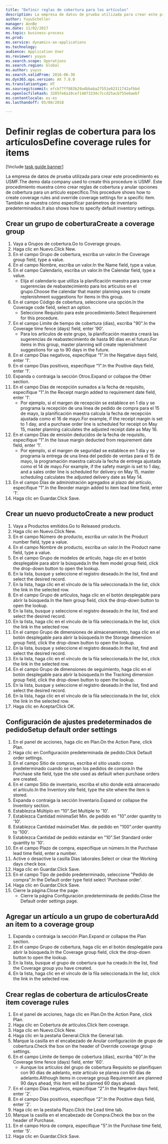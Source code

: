 ```yaml
--- 
title: "Definir reglas de cobertura para los artículos"
description: La empresa de datos de prueba utilizada para crear este procedimiento es USMF.
author: YuyuScheller
manager: AnnBe
ms.date: 11/02/2017
ms.topic: business-process
ms.prod: 
ms.service: dynamics-ax-applications
ms.technology: 
audience: Application User
ms.reviewer: yuyus
ms.search.scope: Operations
ms.search.region: Global
ms.author: yuyus
ms.search.validFrom: 2016-06-30
ms.dyn365.ops.version: AX 7.0.0
ms.translationtype: HT
ms.sourcegitcommit: efcb77ff883b29a4bbaba27551e02311742afbbd
ms.openlocfilehash: 3205fe6a10ce714073334c7ccd25acb755e0aebf
ms.contentlocale: es-es
ms.lasthandoff: 05/08/2018

---
```

# <a name="define-coverage-rules-for-items"></a><span data-ttu-id="04d4f-103">Definir reglas de cobertura para los artículos</span><span class="sxs-lookup"><span data-stu-id="04d4f-103">Define coverage rules for items</span></span>

[!include [task guide banner](../../includes/task-guide-banner.md)]

<span data-ttu-id="04d4f-104">La empresa de datos de prueba utilizada para crear este procedimiento es USMF.</span><span class="sxs-lookup"><span data-stu-id="04d4f-104">The demo data company used to create this procedure is USMF.</span></span> <span data-ttu-id="04d4f-105">Este procedimiento muestra cómo crear reglas de cobertura y anular opciones de cobertura para un artículo específico.</span><span class="sxs-lookup"><span data-stu-id="04d4f-105">This procedure shows how to create coverage rules and override coverage settings for a specific item.</span></span> <span data-ttu-id="04d4f-106">También se muestra cómo especificar parámetros de inventario predeterminados.</span><span class="sxs-lookup"><span data-stu-id="04d4f-106">It also shows how to specify default inventory settings.</span></span>


## <a name="create-a-coverage-group"></a><span data-ttu-id="04d4f-107">Crear un grupo de cobertura</span><span class="sxs-lookup"><span data-stu-id="04d4f-107">Create a coverage group</span></span>
1. <span data-ttu-id="04d4f-108">Vaya a Grupos de cobertura.</span><span class="sxs-lookup"><span data-stu-id="04d4f-108">Go to Coverage groups.</span></span>
2. <span data-ttu-id="04d4f-109">Haga clic en Nuevo.</span><span class="sxs-lookup"><span data-stu-id="04d4f-109">Click New.</span></span>
3. <span data-ttu-id="04d4f-110">En el campo Grupo de cobertura, escriba un valor.</span><span class="sxs-lookup"><span data-stu-id="04d4f-110">In the Coverage group field, type a value.</span></span>
4. <span data-ttu-id="04d4f-111">En el campo Nombre, escriba un valor.</span><span class="sxs-lookup"><span data-stu-id="04d4f-111">In the Name field, type a value.</span></span>
5. <span data-ttu-id="04d4f-112">En el campo Calendario, escriba un valor.</span><span class="sxs-lookup"><span data-stu-id="04d4f-112">In the Calendar field, type a value.</span></span>
    * <span data-ttu-id="04d4f-113">Elija el calendario que utiliza la planificación maestra para crear sugerencias de reabastecimiento para los artículos en el grupo.</span><span class="sxs-lookup"><span data-stu-id="04d4f-113">Choose the calendar that master planning uses to create replenishment suggestions for items in this group.</span></span>  
6. <span data-ttu-id="04d4f-114">En el campo Código de cobertura, seleccione una opción.</span><span class="sxs-lookup"><span data-stu-id="04d4f-114">In the Coverage code field, select an option.</span></span>
    * <span data-ttu-id="04d4f-115">Seleccione Requisito para este procedimiento.</span><span class="sxs-lookup"><span data-stu-id="04d4f-115">Select Requirement for this procedure.</span></span>  
7. <span data-ttu-id="04d4f-116">En el campo Límite de tiempo de cobertura (días), escriba "90".</span><span class="sxs-lookup"><span data-stu-id="04d4f-116">In the Coverage time fence (days) field, enter '90'.</span></span>
    * <span data-ttu-id="04d4f-117">Para los artículos de este grupo, la planificación maestra creará las sugerencias de reabastecimiento de hasta 90 días en el futuro.</span><span class="sxs-lookup"><span data-stu-id="04d4f-117">For items in this group, master planning will create replenishment suggestions for up to 90 days in the future.</span></span>  
8. <span data-ttu-id="04d4f-118">En el campo Días negativos, especifique “1".</span><span class="sxs-lookup"><span data-stu-id="04d4f-118">In the Negative days field, enter '1'.</span></span>
9. <span data-ttu-id="04d4f-119">En el campo Días positivos, especifique “1".</span><span class="sxs-lookup"><span data-stu-id="04d4f-119">In the Positive days field, enter '1'.</span></span>
10. <span data-ttu-id="04d4f-120">Expanda o contraiga la sección Otros.</span><span class="sxs-lookup"><span data-stu-id="04d4f-120">Expand or collapse the Other section.</span></span>
11. <span data-ttu-id="04d4f-121">En el campo Días de recepción sumados a la fecha de requisito, especifique “1".</span><span class="sxs-lookup"><span data-stu-id="04d4f-121">In the Receipt margin added to requirement date field, enter '1'.</span></span>
    * <span data-ttu-id="04d4f-122">Por ejemplo, si el margen de recepción se establece en 1 día y se programa la recepción de una línea de pedido de compra para el 15 de mayo, la planificación maestra calcula la fecha de recepción ajustada como el 16 de mayo.</span><span class="sxs-lookup"><span data-stu-id="04d4f-122">For example, if the receipt margin is set to 1 day, and a purchase order line is scheduled for receipt on May 15, master planning calculates the adjusted receipt date as May 16.</span></span>  
12. <span data-ttu-id="04d4f-123">En el campo Días de emisión deducidos de la fecha de requisito, especifique “1".</span><span class="sxs-lookup"><span data-stu-id="04d4f-123">In the Issue margin deducted from requirement date field, enter '1'.</span></span>
    * <span data-ttu-id="04d4f-124">Por ejemplo, si el margen de seguridad se establece en 1 día y se programa la entrega de una línea del pedido de ventas para el 15 de mayo, la programación maestra calcula la fecha de entrega ajustada como el 14 de mayo.</span><span class="sxs-lookup"><span data-stu-id="04d4f-124">For example, if the safety margin is set to 1 day, and a sales order line is scheduled for delivery on May 15, master scheduling calculates the adjusted delivery date as May 14.</span></span>  
13. <span data-ttu-id="04d4f-125">En el campo Días de administración agregados al plazo del artículo, especifique “1".</span><span class="sxs-lookup"><span data-stu-id="04d4f-125">In the Reorder margin added to item lead time field, enter '1'.</span></span>
14. <span data-ttu-id="04d4f-126">Haga clic en Guardar.</span><span class="sxs-lookup"><span data-stu-id="04d4f-126">Click Save.</span></span>

## <a name="create-a-new-product"></a><span data-ttu-id="04d4f-127">Crear un nuevo producto</span><span class="sxs-lookup"><span data-stu-id="04d4f-127">Create a new product</span></span>
1. <span data-ttu-id="04d4f-128">Vaya a Productos emitidos.</span><span class="sxs-lookup"><span data-stu-id="04d4f-128">Go to Released products.</span></span>
2. <span data-ttu-id="04d4f-129">Haga clic en Nuevo.</span><span class="sxs-lookup"><span data-stu-id="04d4f-129">Click New.</span></span>
3. <span data-ttu-id="04d4f-130">En el campo Número de producto, escriba un valor.</span><span class="sxs-lookup"><span data-stu-id="04d4f-130">In the Product number field, type a value.</span></span>
4. <span data-ttu-id="04d4f-131">En el campo Nombre de producto, escriba un valor.</span><span class="sxs-lookup"><span data-stu-id="04d4f-131">In the Product name field, type a value.</span></span>
5. <span data-ttu-id="04d4f-132">En el campo Grupo de modelos de artículo, haga clic en el botón desplegable para abrir la búsqueda.</span><span class="sxs-lookup"><span data-stu-id="04d4f-132">In the Item model group field, click the drop-down button to open the lookup.</span></span>
6. <span data-ttu-id="04d4f-133">En la lista, busque y seleccione el registro deseado.</span><span class="sxs-lookup"><span data-stu-id="04d4f-133">In the list, find and select the desired record.</span></span>
7. <span data-ttu-id="04d4f-134">En la lista, haga clic en el vínculo de la fila seleccionada.</span><span class="sxs-lookup"><span data-stu-id="04d4f-134">In the list, click the link in the selected row.</span></span>
8. <span data-ttu-id="04d4f-135">En el campo Grupo de artículos, haga clic en el botón desplegable para abrir la búsqueda.</span><span class="sxs-lookup"><span data-stu-id="04d4f-135">In the Item group field, click the drop-down button to open the lookup.</span></span>
9. <span data-ttu-id="04d4f-136">En la lista, busque y seleccione el registro deseado.</span><span class="sxs-lookup"><span data-stu-id="04d4f-136">In the list, find and select the desired record.</span></span>
10. <span data-ttu-id="04d4f-137">En la lista, haga clic en el vínculo de la fila seleccionada.</span><span class="sxs-lookup"><span data-stu-id="04d4f-137">In the list, click the link in the selected row.</span></span>
11. <span data-ttu-id="04d4f-138">En el campo Grupo de dimensiones de almacenamiento, haga clic en el botón desplegable para abrir la búsqueda.</span><span class="sxs-lookup"><span data-stu-id="04d4f-138">In the Storage dimension group field, click the drop-down button to open the lookup.</span></span>
12. <span data-ttu-id="04d4f-139">En la lista, busque y seleccione el registro deseado.</span><span class="sxs-lookup"><span data-stu-id="04d4f-139">In the list, find and select the desired record.</span></span>
13. <span data-ttu-id="04d4f-140">En la lista, haga clic en el vínculo de la fila seleccionada.</span><span class="sxs-lookup"><span data-stu-id="04d4f-140">In the list, click the link in the selected row.</span></span>
14. <span data-ttu-id="04d4f-141">En el campo Grupo de dimensiones de seguimiento, haga clic en el botón desplegable para abrir la búsqueda.</span><span class="sxs-lookup"><span data-stu-id="04d4f-141">In the Tracking dimension group field, click the drop-down button to open the lookup.</span></span>
15. <span data-ttu-id="04d4f-142">En la lista, busque y seleccione el registro deseado.</span><span class="sxs-lookup"><span data-stu-id="04d4f-142">In the list, find and select the desired record.</span></span>
16. <span data-ttu-id="04d4f-143">En la lista, haga clic en el vínculo de la fila seleccionada.</span><span class="sxs-lookup"><span data-stu-id="04d4f-143">In the list, click the link in the selected row.</span></span>
17. <span data-ttu-id="04d4f-144">Haga clic en Aceptar</span><span class="sxs-lookup"><span data-stu-id="04d4f-144">Click OK.</span></span>

## <a name="setup-default-order-settings"></a><span data-ttu-id="04d4f-145">Configuración de ajustes predeterminados de pedido</span><span class="sxs-lookup"><span data-stu-id="04d4f-145">Setup default order settings</span></span>
1. <span data-ttu-id="04d4f-146">En el panel de acciones, haga clic en Plan.</span><span class="sxs-lookup"><span data-stu-id="04d4f-146">On the Action Pane, click Plan.</span></span>
2. <span data-ttu-id="04d4f-147">Haga clic en Configuración predeterminada de pedido.</span><span class="sxs-lookup"><span data-stu-id="04d4f-147">Click Default order settings.</span></span>
3. <span data-ttu-id="04d4f-148">En el campo Sitio de compras, escriba el sitio usado como predeterminado cuando se crean los pedidos de compra.</span><span class="sxs-lookup"><span data-stu-id="04d4f-148">In the Purchase site field, type the site used as default when purchase orders are created.</span></span>
4. <span data-ttu-id="04d4f-149">En el campo Sitio de inventario, escriba el sitio donde está almacenado el artículo.</span><span class="sxs-lookup"><span data-stu-id="04d4f-149">In the Inventory site field, type the site where the item is stored.</span></span>
5. <span data-ttu-id="04d4f-150">Expanda o contraiga la sección Inventario.</span><span class="sxs-lookup"><span data-stu-id="04d4f-150">Expand or collapse the Inventory section.</span></span>
6. <span data-ttu-id="04d4f-151">Establezca Múltiplo en “10".</span><span class="sxs-lookup"><span data-stu-id="04d4f-151">Set Multiple to '10'.</span></span>
7. <span data-ttu-id="04d4f-152">Establezca Cantidad mínima</span><span class="sxs-lookup"><span data-stu-id="04d4f-152">Set Min.</span></span> <span data-ttu-id="04d4f-153">de pedido en "10".</span><span class="sxs-lookup"><span data-stu-id="04d4f-153">order quantity to '10'.</span></span>
8. <span data-ttu-id="04d4f-154">Establezca Cantidad máxima</span><span class="sxs-lookup"><span data-stu-id="04d4f-154">Set Max.</span></span> <span data-ttu-id="04d4f-155">de pedido en "100".</span><span class="sxs-lookup"><span data-stu-id="04d4f-155">order quantity to '100'.</span></span>
9. <span data-ttu-id="04d4f-156">Establezca Cantidad de pedido estándar en "10".</span><span class="sxs-lookup"><span data-stu-id="04d4f-156">Set Standard order quantity to '10'.</span></span>
10. <span data-ttu-id="04d4f-157">En el campo Plazo de compra, especifique un número.</span><span class="sxs-lookup"><span data-stu-id="04d4f-157">In the Purchase lead time field, enter a number.</span></span>
11. <span data-ttu-id="04d4f-158">Active o desactive la casilla Días laborales.</span><span class="sxs-lookup"><span data-stu-id="04d4f-158">Select or clear the Working days check box.</span></span>
12. <span data-ttu-id="04d4f-159">Haga clic en Guardar.</span><span class="sxs-lookup"><span data-stu-id="04d4f-159">Click Save.</span></span>
13. <span data-ttu-id="04d4f-160">En el campo Tipo de pedido predeterminado, seleccione "Pedido de compra".</span><span class="sxs-lookup"><span data-stu-id="04d4f-160">In the Default order type field select 'Purchase order'.</span></span>
14. <span data-ttu-id="04d4f-161">Haga clic en Guardar.</span><span class="sxs-lookup"><span data-stu-id="04d4f-161">Click Save.</span></span>
15. <span data-ttu-id="04d4f-162">Cierre la página.</span><span class="sxs-lookup"><span data-stu-id="04d4f-162">Close the page.</span></span>
    * <span data-ttu-id="04d4f-163">Cierre la página Configuración predeterminada de pedido.</span><span class="sxs-lookup"><span data-stu-id="04d4f-163">Close the Default order settings page.</span></span>  

## <a name="add-an-item-to-a-coverage-group"></a><span data-ttu-id="04d4f-164">Agregar un artículo a un grupo de cobertura</span><span class="sxs-lookup"><span data-stu-id="04d4f-164">Add an item to a coverage group</span></span>
1. <span data-ttu-id="04d4f-165">Expanda o contraiga la sección Plan.</span><span class="sxs-lookup"><span data-stu-id="04d4f-165">Expand or collapse the Plan section.</span></span>
2. <span data-ttu-id="04d4f-166">En el campo Grupo de cobertura, haga clic en el botón desplegable para abrir la búsqueda.</span><span class="sxs-lookup"><span data-stu-id="04d4f-166">In the Coverage group field, click the drop-down button to open the lookup.</span></span>
3. <span data-ttu-id="04d4f-167">En la lista, busque el grupo de cobertura que ha creado.</span><span class="sxs-lookup"><span data-stu-id="04d4f-167">In the list, find the Coverage group you have created.</span></span>
4. <span data-ttu-id="04d4f-168">En la lista, haga clic en el vínculo de la fila seleccionada.</span><span class="sxs-lookup"><span data-stu-id="04d4f-168">In the list, click the link in the selected row.</span></span>

## <a name="create-item-coverage-rules"></a><span data-ttu-id="04d4f-169">Crear reglas de cobertura de artículos</span><span class="sxs-lookup"><span data-stu-id="04d4f-169">Create item coverage rules</span></span>
1. <span data-ttu-id="04d4f-170">En el panel de acciones, haga clic en Plan.</span><span class="sxs-lookup"><span data-stu-id="04d4f-170">On the Action Pane, click Plan.</span></span>
2. <span data-ttu-id="04d4f-171">Haga clic en Cobertura de artículos.</span><span class="sxs-lookup"><span data-stu-id="04d4f-171">Click Item coverage.</span></span>
3. <span data-ttu-id="04d4f-172">Haga clic en Nuevo.</span><span class="sxs-lookup"><span data-stu-id="04d4f-172">Click New.</span></span>
4. <span data-ttu-id="04d4f-173">Haga clic en la pestaña General.</span><span class="sxs-lookup"><span data-stu-id="04d4f-173">Click the General tab.</span></span>
5. <span data-ttu-id="04d4f-174">Marque la casilla en el encabezado de Anular configuración de grupo de cobertura.</span><span class="sxs-lookup"><span data-stu-id="04d4f-174">Check the box on the header of Override coverage group settings.</span></span>
6. <span data-ttu-id="04d4f-175">En el campo Límite de tiempo de cobertura (días), escriba "60".</span><span class="sxs-lookup"><span data-stu-id="04d4f-175">In the Coverage time fence (days) field, enter '60'.</span></span>
    * <span data-ttu-id="04d4f-176">Aunque los artículos del grupo de cobertura Requisito se planifiquen con 90 días de adelanto, este artículo se planea con 60 días de adelanto.</span><span class="sxs-lookup"><span data-stu-id="04d4f-176">Although items in coverage group Requirement are planned 90 days ahead, this item will be planned 60 days ahead.</span></span>  
7. <span data-ttu-id="04d4f-177">En el campo Días negativos, especifique “2".</span><span class="sxs-lookup"><span data-stu-id="04d4f-177">In the Negative days field, enter '2'.</span></span>
8. <span data-ttu-id="04d4f-178">En el campo Días positivos, especifique “2".</span><span class="sxs-lookup"><span data-stu-id="04d4f-178">In the Positive days field, enter '2'.</span></span>
9. <span data-ttu-id="04d4f-179">Haga clic en la pestaña Plazo.</span><span class="sxs-lookup"><span data-stu-id="04d4f-179">Click the Lead time tab.</span></span>
10. <span data-ttu-id="04d4f-180">Marque la casilla en el encabezado de Compra.</span><span class="sxs-lookup"><span data-stu-id="04d4f-180">Check the box on the header of Purchase.</span></span>
11. <span data-ttu-id="04d4f-181">En el campo Hora de compra, especifique "5".</span><span class="sxs-lookup"><span data-stu-id="04d4f-181">In the Purchase time field, enter '5'.</span></span>
12. <span data-ttu-id="04d4f-182">Haga clic en Guardar.</span><span class="sxs-lookup"><span data-stu-id="04d4f-182">Click Save.</span></span>


